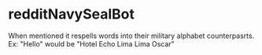 # redditNavySealBot
When mentioned it respells words into their military alphabet counterpasrts. Ex: "Hello" would be "Hotel Echo Lima Lima Oscar"
